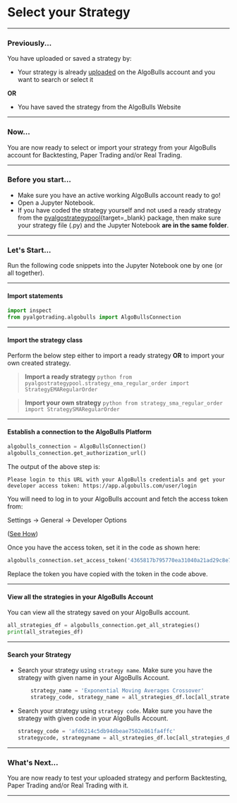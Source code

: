 # Select your Strategy

---
### Previously...

You have uploaded or saved a strategy by:

[//]: # (* Coding the complete strategy from the [Normal Strategy Guide]&#40;strategies/common_normal_strategy.md&#41; or [Options Strategy Guide]&#40;strategies/common_options_strategy.md&#41; page.)
* Your strategy is already [uploaded](upload.md) on the AlgoBulls account and you want to search or select it
    
**OR**

* You have saved the strategy from the AlgoBulls Website



---
### Now...
You are now ready to select or import your strategy from your AlgoBulls account for Backtesting, Paper Trading and/or Real Trading. 

---
### Before you start...
* Make sure you have an active working AlgoBulls account ready to go!
* Open a Jupyter Notebook.
* If you have coded the strategy yourself and not used a ready strategy from the [pyalgostrategypool](https://github.com/algobulls/pyalgostrategypool){target=_blank} package, then make sure your strategy file (.py) and the Jupyter Notebook **are in the same folder**. 

---
### Let's Start...
Run the following code snippets into the Jupyter Notebook one by one (or all together).


---
#### Import statements

```python
import inspect
from pyalgotrading.algobulls import AlgoBullsConnection
```

---
#### Import the strategy class
Perform the below step either to import a ready strategy **OR** to import your own created strategy.

> **Import a ready strategy**
    ```python
    from pyalgostrategypool.strategy_ema_regular_order import StrategyEMARegularOrder
    ```

> **Import your own strategy**
    ```python
    from strategy_sma_regular_order import StrategySMARegularOrder
    ```

---
#### Establish a connection to the AlgoBulls Platform

```python
algobulls_connection = AlgoBullsConnection()
algobulls_connection.get_authorization_url()
```
The output of the above step is:

`Please login to this URL with your AlgoBulls credentials and get your developer access token: https://app.algobulls.com/user/login`

You will need to log in to your AlgoBulls account and fetch the access token from:

Settings -> General -> Developer Options

([See How](https://algobulls.github.io/pyalgotrading/pyalgotrad/prerequisites/#algobulls-account]{target=_blank}))

Once you have the access token, set it in the code as shown here:

```python
algobulls_connection.set_access_token('4365817b795770ea31040a21ad29c8e78b63ad88')
```
Replace the token you have copied with the token in the code above.

---
#### View all the strategies in your AlgoBulls Account
You can view all the strategy saved on your AlgoBulls account.
```python
all_strategies_df = algobulls_connection.get_all_strategies()
print(all_strategies_df)
```

---
#### Search your Strategy
-  Search your strategy using `strategy name`. Make sure you have the strategy with given name in your AlgoBulls Account.
     ```python
         strategy_name = 'Exponential Moving Averages Crossover'
         strategy_code, strategy_name = all_strategies_df.loc[all_strategies_df['strategyName'] == strategy_name].iloc[0]        
     ```
-  Search your strategy using `strategy code`. Make sure you have the strategy with given code in your AlgoBulls Account.
     ```python
     strategy_code = 'afd6214c5db94dbeae7502e861fa4ffc'
     strategycode, strategyname = all_strategies_df.loc[all_strategies_df['strategyCode'] == strategy_code].iloc[0]
     ```

---
### What's Next...
You are now ready to test your uploaded strategy and perform Backtesting, Paper Trading and/or Real Trading with it.

---
